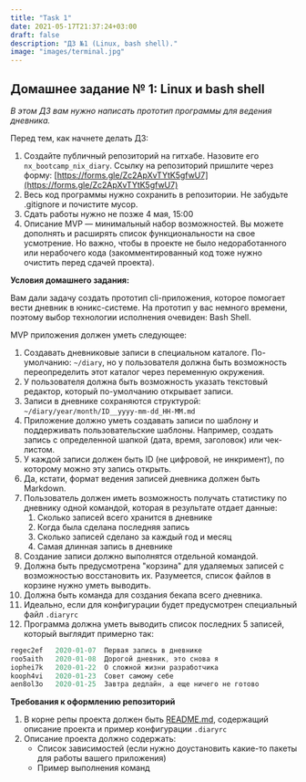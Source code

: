 ```yaml
---
title: "Task 1"
date: 2021-05-17T21:37:24+03:00
draft: false
description: "ДЗ №1 (Linux, bash shell)."
image: "images/terminal.jpg"
---
```


## Домашнее задание № 1: Linux и bash shell

*В этом ДЗ вам нужно написать прототип программы для ведения дневника.*

Перед тем, как начнете делать ДЗ:

1. Создайте публичный репозиторий на гитхабе. Назовите его `nx_bootcamp_nix_diary`.
Ссылку на репозиторий пришлите через форму: [https://forms.gle/Zc2ApXvTYtK5gfwU7](https://forms.gle/Zc2ApXvTYtK5gfwU7)
2. Весь код программы нужно сохранить в репозитории. Не забудьте .gitignore и почистите мусор.
3. Сдать работы нужно не позже 4 мая, 15:00
4. Описание MVP — минимальный набор возможностей. Вы можете дополнять и расширять список функциональности на свое усмотрение. Но важно, чтобы в проекте не было недоработанного или нерабочего кода (закомментированный код тоже нужно очистить перед сдачей проекта).

**Условия домашнего задания:**

Вам дали задачу создать прототип cli-приложения, которое помогает вести дневник в юникс-системе. На прототип у вас немного времени, поэтому выбор технологии исполнения очевиден: Bash Shell.

MVP приложения должен уметь следующее:

1. Создавать дневниковые записи в специальном каталоге. По-умолчанию: `~/diary`, но у пользователя должна быть возможность переопределить этот каталог через переменную окружения.
2. У пользователя должна быть возможность указать текстовый редактор, который по-умолчанию открывает записи.
3. Записи в дневнике сохраняются структурой: `~/diary/year/month/ID__yyyy-mm-dd_HH-MM.md`
4. Приложение должно уметь создавать записи по шаблону и поддерживать пользовательские шаблоны. Например, создать запись с определенной шапкой (дата, время, заголовок) или чек-листом.
5. У каждой записи должен быть ID (не цифровой, не инкримент), по которому можно эту запись открыть.
6. Да, кстати, формат ведения записей дневника должен быть Markdown.
7. Пользователь должен иметь возможность получать статистику по дневнику одной командой, которая в результате отдает данные:
    1. Сколько записей всего хранится в дневнике
    2. Когда была сделана последняя запись
    3. Сколько записей сделано за каждый год и месяц
    4. Самая длинная запись в дневнике
8. Создание записи должно выполнятся отдельной командой.
9. Должна быть предусмотрена "корзина" для удаляемых записей с возможностью восстановить их. Разумеется, список файлов в корзине нужно уметь выводить.
10. Должна быть команда для создания бекапа всего дневника.
11. Идеально, если для конфигурации будет предусмотрен специальный файл `.diaryrc`
12. Программа должна уметь выводить список последних 5 записей, который выглядит примерно так:

```jsx
regec2ef   2020-01-07  Первая запись в дневнике
roo5aith   2020-01-08  Дорогой дневник, это снова я
iophei7k   2020-01-22  О сложной жизни разработчика
kooph4vi   2020-01-23  Совет самому себе
aen8ol3o   2020-01-25  Завтра дедлайн, а еще ничего не готово
```

**Требования к оформлению репозиторий**

1. В корне репы проекта должен быть [README.md](http://readme.md), содержащий описание проекта и пример конфигурации `.diaryrc`
2. Описание проекта должно содержать:
    - Список зависимостей (если нужно доустановить какие-то пакеты для работы вашего приложения)
    - Пример выполнения команд
